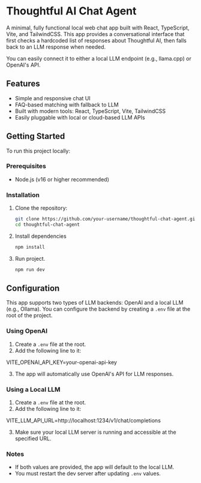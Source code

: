 # Thoughtful AI Chat Agent

A minimal, fully functional local web chat app built with React, TypeScript, Vite, and TailwindCSS. This app provides a conversational interface that first checks a hardcoded list of responses about Thoughtful AI, then falls back to an LLM response when needed.

You can easily connect it to either a local LLM endpoint (e.g., llama.cpp) or OpenAI's API.

## Features

- Simple and responsive chat UI
- FAQ-based matching with fallback to LLM
- Built with modern tools: React, TypeScript, Vite, TailwindCSS
- Easily pluggable with local or cloud-based LLM APIs

## Getting Started

To run this project locally:

### Prerequisites

- Node.js (v16 or higher recommended)

### Installation

1. Clone the repository:

   ```bash
   git clone https://github.com/your-username/thoughtful-chat-agent.git
   cd thoughtful-chat-agent
2. Install dependencies
   ```bash 
   npm install 
3. Run project.
   ```bash
   npm run dev


## Configuration

This app supports two types of LLM backends: OpenAI and a local LLM (e.g., Ollama). You can configure the backend by creating a `.env` file at the root of the project.

### Using OpenAI

1. Create a `.env` file at the root.
2. Add the following line to it:

VITE_OPENAI_API_KEY=your-openai-api-key

3. The app will automatically use OpenAI's API for LLM responses.

### Using a Local LLM

1. Create a `.env` file at the root.
2. Add the following line to it:

VITE_LLM_API_URL=http://localhost:1234/v1/chat/completions

3. Make sure your local LLM server is running and accessible at the specified URL.

### Notes

- If both values are provided, the app will default to the local LLM.
- You must restart the dev server after updating `.env` values.
